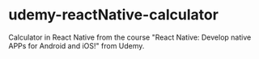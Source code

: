 # udemy-reactNative-calculator
Calculator in React Native from the course "React Native: Develop native APPs for Android and iOS!" from Udemy.
